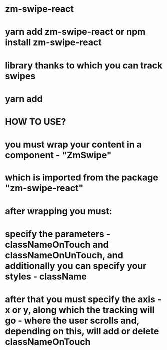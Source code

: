 # zm-swipe-react

# yarn add zm-swipe-react or npm install zm-swipe-react

# library thanks to which you can track swipes

# yarn add

# HOW TO USE?

# you must wrap your content in a component - "ZmSwipe"

# which is imported from the package "zm-swipe-react"

# after wrapping you must:

# specify the parameters - classNameOnTouch and classNameOnUnTouch, and additionally you can specify your styles - className

# after that you must specify the axis - x or y, along which the tracking will go - where the user scrolls and, depending on this, will add or delete classNameOnTouch
